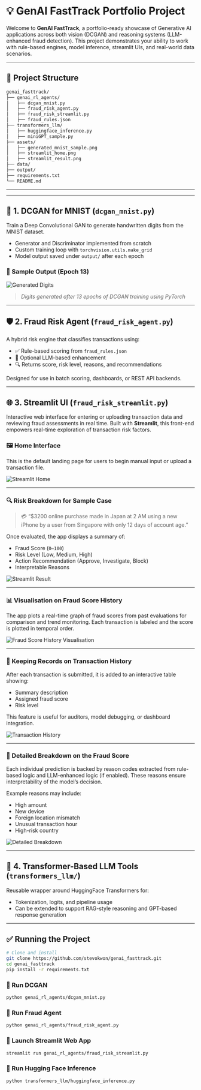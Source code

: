 # 💡 GenAI FastTrack Portfolio Project

Welcome to **GenAI FastTrack**, a portfolio-ready showcase of Generative AI applications across both vision (DCGAN) and reasoning systems (LLM-enhanced fraud detection). This project demonstrates your ability to work with rule-based engines, model inference, streamlit UIs, and real-world data scenarios.

---

## 📁 Project Structure

```bash
genai_fasttrack/
├── genai_rl_agents/
│   ├── dcgan_mnist.py
│   ├── fraud_risk_agent.py
│   ├── fraud_risk_streamlit.py
│   ├── fraud_rules.json
├── transformers_llm/
│   ├── huggingface_inference.py
│   ├── miniGPT_sample.py
├── assets/
│   ├── generated_mnist_sample.png
│   ├── streamlit_home.png
│   ├── streamlit_result.png
├── data/
├── output/
├── requirements.txt
└── README.md
```
---

---

## 🧠 1. DCGAN for MNIST (`dcgan_mnist.py`)

Train a Deep Convolutional GAN to generate handwritten digits from the MNIST dataset.

- Generator and Discriminator implemented from scratch
- Custom training loop with `torchvision.utils.make_grid`
- Model output saved under `output/` after each epoch

### 📸 Sample Output (Epoch 13)

![Generated Digits](genai_rl_agents/output/fake_samples_epoch13_step400.png)
> *Digits generated after 13 epochs of DCGAN training using PyTorch*

---

## 🛡️ 2. Fraud Risk Agent (`fraud_risk_agent.py`)

A hybrid risk engine that classifies transactions using:

- ✅ Rule-based scoring from `fraud_rules.json`
- 🤖 Optional LLM-based enhancement
- 🔍 Returns score, risk level, reasons, and recommendations

Designed for use in batch scoring, dashboards, or REST API backends.

---

## 🌐 3. Streamlit UI (`fraud_risk_streamlit.py`)

Interactive web interface for entering or uploading transaction data and reviewing fraud assessments in real time. Built with **Streamlit**, this front-end empowers real-time exploration of transaction risk factors.

### 🖼️ Home Interface

This is the default landing page for users to begin manual input or upload a transaction file.

![Streamlit Home](assets/default_page_UI.PNG)

---

### 🔍 Risk Breakdown for Sample Case

> 💳 “$3200 online purchase made in Japan at 2 AM using a new iPhone by a user from Singapore with only 12 days of account age.”

Once evaluated, the app displays a summary of:
- Fraud Score (`0–100`)
- Risk Level (Low, Medium, High)
- Action Recommendation (Approve, Investigate, Block)
- Interpretable Reasons

![Streamlit Result](assets/evaluation.PNG)

---

### 📊 Visualisation on Fraud Score History

The app plots a real-time graph of fraud scores from past evaluations for comparison and trend monitoring. Each transaction is labeled and the score is plotted in temporal order.

![Fraud Score History Visualisation](assets/show_fraud_history.PNG)

---

### 🧾 Keeping Records on Transaction History

After each transaction is submitted, it is added to an interactive table showing:
- Summary description
- Assigned fraud score
- Risk level

This feature is useful for auditors, model debugging, or dashboard integration.

![Transaction History](assets/show_transaction_history.PNG)

---

### 📖 Detailed Breakdown on the Fraud Score

Each individual prediction is backed by reason codes extracted from rule-based logic and LLM-enhanced logic (if enabled). These reasons ensure interpretability of the model’s decision.

Example reasons may include:
- High amount
- New device
- Foreign location mismatch
- Unusual transaction hour
- High-risk country

![Detailed Breakdown](assets/detailed_explanation.PNG)

---

## 🤗 4. Transformer-Based LLM Tools (`transformers_llm/`)

Reusable wrapper around HuggingFace Transformers for:

- Tokenization, logits, and pipeline usage
- Can be extended to support RAG-style reasoning and GPT-based response generation

---

## ✅ Running the Project

```bash
# Clone and install
git clone https://github.com/stevokwon/genai_fasttrack.git
cd genai_fasttrack
pip install -r requirements.txt
```

### 🧪 Run DCGAN

```bash
python genai_rl_agents/dcgan_mnist.py
```

### 🧪 Run Fraud Agent

```bash
python genai_rl_agents/fraud_risk_agent.py
```

### 🧪 Launch Streamlit Web App

```bash
streamlit run genai_rl_agents/fraud_risk_streamlit.py
```

### 🧪 Run Hugging Face Inference

```bash
python transformers_llm/huggingface_inference.py
```
